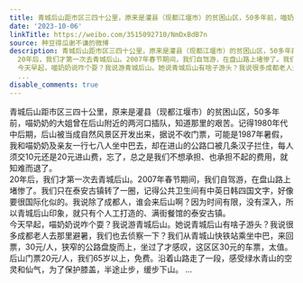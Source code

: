 ```yaml
---
title: 青城后山距市区三四十公里，原来是灌县（现都江堰市）的贫困山区，50多年前，喵奶奶的大姐曾在后山附近的两河口插队，知道那里的艰苦。记得1980年代中后期，后山...
date: '2023-10-06'
linkTitle: https://weibo.com/3515092710/NmDxBdB7n
source: 种豆得瓜谢不谦的微博
description: 青城后山距市区三四十公里，原来是灌县（现都江堰市）的贫困山区，50多年前，喵奶奶的大姐曾在后山附近的两河口插队，知道那里的艰苦。记得1980年代中后期，后山被当成自然风景区开发出来，据说不收门票，可能是1987年暑假，我和喵奶奶及亲友一行七八人坐中巴去，却在进山的公路口被几条汉子拦住，每人须交10元还是20元进山费，忘了，总之是我们不想承担、也承担不起的费用，就知难而退了。<br>
  20年后，我们才第一次去青城后山。2007年春节期间，我们自驾游，在盘山路上堵惨了。我们只在泰安古镇转了一圈，记得公共卫生间有中英日韩四国文字，好像要很国际化似的。我说除了成都人，谁会来后山啊？因为时间有限，没有深入，所以青城后山印象，就只有个人工打造的、满街餐馆的泰安古镇。<br>
  今天早起，喵奶奶说咋个耍？我说游青城后山。她说青城后山有啥子游头？我说很多成都老人去那里避暑，我们也去侦察一下？我们从青城山快铁站乘坐中巴，来回票，30元/人，狭窄的公路盘旋而上，坐过了才感叹，这区区30元的车票，太值。后山门票20元/人，我们65岁以上，免费。沿着山路走了一段，感受绿水青山的空灵和仙气，为了保护膝盖，半途止步，缓步下山。
  ...
disable_comments: true
---
```

青城后山距市区三四十公里，原来是灌县（现都江堰市）的贫困山区，50多年前，喵奶奶的大姐曾在后山附近的两河口插队，知道那里的艰苦。记得1980年代中后期，后山被当成自然风景区开发出来，据说不收门票，可能是1987年暑假，我和喵奶奶及亲友一行七八人坐中巴去，却在进山的公路口被几条汉子拦住，每人须交10元还是20元进山费，忘了，总之是我们不想承担、也承担不起的费用，就知难而退了。<br> 20年后，我们才第一次去青城后山。2007年春节期间，我们自驾游，在盘山路上堵惨了。我们只在泰安古镇转了一圈，记得公共卫生间有中英日韩四国文字，好像要很国际化似的。我说除了成都人，谁会来后山啊？因为时间有限，没有深入，所以青城后山印象，就只有个人工打造的、满街餐馆的泰安古镇。<br> 今天早起，喵奶奶说咋个耍？我说游青城后山。她说青城后山有啥子游头？我说很多成都老人去那里避暑，我们也去侦察一下？我们从青城山快铁站乘坐中巴，来回票，30元/人，狭窄的公路盘旋而上，坐过了才感叹，这区区30元的车票，太值。后山门票20元/人，我们65岁以上，免费。沿着山路走了一段，感受绿水青山的空灵和仙气，为了保护膝盖，半途止步，缓步下山。 ...